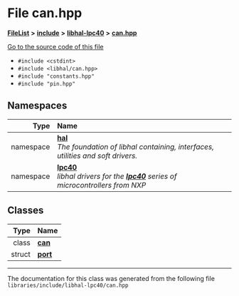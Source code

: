 

# File can.hpp



[**FileList**](files.md) **>** [**include**](dir_cba0faac6e93618a6e2539705915bd70.md) **>** [**libhal-lpc40**](dir_2fff134b595a3a874b0307aab0eea726.md) **>** [**can.hpp**](libhal-lpc40_2can_8hpp.md)

[Go to the source code of this file](libhal-lpc40_2can_8hpp_source.md)



* `#include <cstdint>`
* `#include <libhal/can.hpp>`
* `#include "constants.hpp"`
* `#include "pin.hpp"`













## Namespaces

| Type | Name |
| ---: | :--- |
| namespace | [**hal**](namespacehal.md) <br>_The foundation of libhal containing, interfaces, utilities and soft drivers._  |
| namespace | [**lpc40**](namespacehal_1_1lpc40.md) <br>_libhal drivers for the_ [_**lpc40**_](namespacehal_1_1lpc40.md) _series of microcontrollers from NXP_ |


## Classes

| Type | Name |
| ---: | :--- |
| class | [**can**](classhal_1_1lpc40_1_1can.md) <br> |
| struct | [**port**](structhal_1_1lpc40_1_1can_1_1port.md) <br> |



















































------------------------------
The documentation for this class was generated from the following file `libraries/include/libhal-lpc40/can.hpp`

